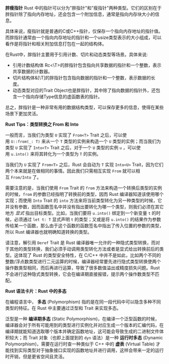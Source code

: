 


**胖瘦指针**
Rust 中的指针可以分为"胖指针"和"瘦指针"两种类型。它们的区别在于胖指针除了指向内存地址，还会包含一个附加信息，通常是指向内存块大小的信息。

具体来说，瘦指针就是普通的C或C++指针，仅保存一个指向内存地址的指针值。而胖指针通常由一个指向内存地址的指针和一个usize类型表示的大小组成，可以看作是将指针和相关附加信息打包在一起的结构体。

在Rust中，胖指针主要用于引用计数、切片和动态类型等场景。具体来说:

-   引用计数结构体 Rc<\T>的胖指针包含指向共享数据的指针和一个整数，表示共享数据的计数器。
- 切片结构体&[\T]的胖指针包含指向数据的指针和一个整数，表示数据的长度。
-   动态类型对应的Trait Object也是胖指针，其中除了指向数据的指针外，还包含一个指向存储Type信息的虚函数表的指针。

总之，胖指针是一种非常有用的数据结构类型，可以保存更多的信息，使得在某些场景下更加灵活。


**Rust Tips：类型转换之 From 和 Into**

一般而言，当我们为类型 `U` 实现了 `From<T>` Trait 之后，可以使用 `U::from(_: T)` 来从一个 `T` 类型的实例来构造一个 `U` 类型的实例；而当我们为类型 `U` 实现了 `Into<T>` Trait 之后，对于一个 `U` 类型的实例 `u` ，可以使用 `u.into()` 来将其转化为一个类型为 `T` 的实例。

当我们为 `U` 实现了 `From<T>` 之后，Rust 会自动为 `T` 实现 `Into<U>` Trait，因为它们两个本来就是在做相同的事情。因此我们只需相互实现 `From` 就可以相互 `From/Into` 了。

需要注意的是，当我们使用 `From` Trait 的 `from` 方法来构造一个转换后类型的实例的时候，`from` 的参数已经指明了转换前的类型，因而 Rust 编译器知道该使用哪个实现；而使用 `Into` Trait 的 `into` 方法来将当前类型转化为另一种类型的时候，它并没有参数，因而函数签名中并没有指出要转化为哪一个类型，则我们必须在其它地方 _显式_ 指出目标类型。比如，当我们要将 `u.into()` 绑定到一个新变量 `t` 的时候，必须通过 `let t: T` 显式声明 `t` 的类型；又或是将 `u.into()` 的结果作为参数传给某一个函数，那么由于这个函数的函数签名中指出了传入位置的参数的类型，所以 Rust 编译器也就明确知道转换的类型。

请注意，解引用 `Deref` Trait 是 Rust 编译器唯一允许的一种隐式类型转换，而对于其他的类型转换，我们必须手动调用类型转化方法或者是显式给出转换前后的类型。这体现了 Rust 的类型安全特性，在 C/C++ 中并不是如此，比如两个不同的整数/浮点数类型进行二元运算的时候，编译器经常要先进行隐式类型转换使两个操作数类型相同，而后再进行运算，导致了很多数值溢出或精度损失问题。Rust 不会进行这种隐式类型转换，它会在编译期直接报错，提示两个操作数类型不匹配。

**Rust 语法卡片：Rust 中的多态**

在编程语言中， **多态** (Polymorphism) 指的是在同一段代码中可以隐含多种不同类型的特征。在 Rust 中主要通过泛型和 Trait 来实现多态。

泛型是一种 **编译期多态** (Static Polymorphism)，在编译一个泛型函数的时候，编译器会对于所有可能用到的类型进行实例化并对应生成一个版本的汇编代码，在编译期就能知道选取哪个版本并确定函数地址，这可能会导致生成的二进制文件体积较大；而 Trait 对象（也即上面提到的 `dyn` 语法）是一种 **运行时多态** (Dynamic Polymorphism)，需要在运行时查一种类似于 C++ 中的 **虚表** (Virtual Table) 才能找到实际类型对于抽象接口实现的函数地址并进行调用，这样会带来一定的运行时开销，但是更省空间且灵活。


